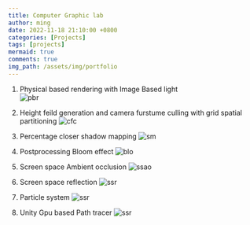 ```yaml
---
title: Computer Graphic lab
author: ming
date: 2022-11-18 21:10:00 +0800
categories: [Projects]
tags: [projects]     
mermaid: true
comments: true
img_path: /assets/img/portfolio
---
```


1. Physical based rendering with Image Based light  
![pbr](pbr.gif)

2. Height feild generation and camera furstume culling with grid spatial partitioning 
![cfc](cfc.gif)

3. Percentage closer shadow mapping
![sm](shadowmap.png)

4. Postprocessing Bloom effect
![blo](bloom.png)

5. Screen space Ambient occlusion 
![ssao](ssao.png)

6. Screen space reflection 
![ssr](ssr.png)

7. Particle system 
![ssr](particle.png) 

8. Unity Gpu based Path tracer
![ssr](rtx.png)